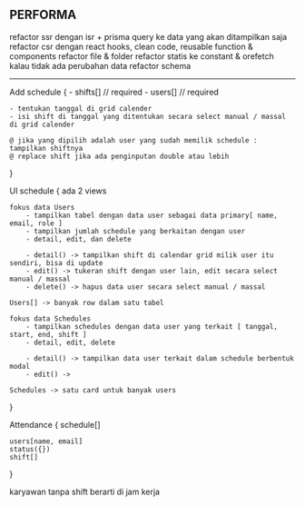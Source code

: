 ## PERFORMA

refactor ssr dengan isr + prisma query ke data yang akan ditampilkan saja
refactor csr dengan react hooks, clean code, reusable function & components
refactor file & folder
refactor statis ke constant & orefetch kalau tidak ada perubahan data
refactor schema

---

Add schedule { 
    - shifts[] // required 
    - users[] // required

    - tentukan tanggal di grid calender
    - isi shift di tanggal yang ditentukan secara select manual / massal di grid calender

    @ jika yang dipilih adalah user yang sudah memilik schedule : tampilkan shiftnya
    @ replace shift jika ada penginputan double atau lebih

}

UI schedule {
    ada 2 views

    fokus data Users
        - tampilkan tabel dengan data user sebagai data primary[ name, email, role ]
        - tampilkan jumlah schedule yang berkaitan dengan user
        - detail, edit, dan delete

        - detail() -> tampilkan shift di calendar grid milik user itu sendiri, bisa di update
        - edit() -> tukeran shift dengan user lain, edit secara select manual / massal
        - delete() -> hapus data user secara select manual / massal

    Users[] -> banyak row dalam satu tabel

    fokus data Schedules
        - tampilkan schedules dengan data user yang terkait [ tanggal, start, end, shift ]
        - detail, edit, delete

        - detail() -> tampilkan data user terkait dalam schedule berbentuk modal
        - edit() -> 

    Schedules -> satu card untuk banyak users

}

Attendance {
    schedule[]

    users[name, email]
    status({})
    shift[]
}

karyawan tanpa shift berarti di jam kerja 
